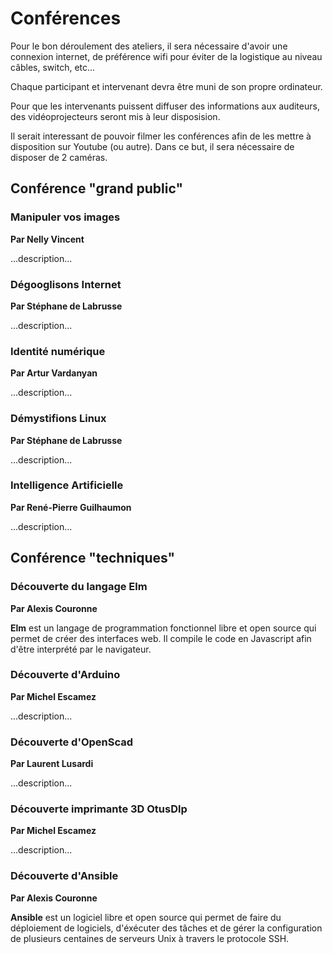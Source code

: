 # Conférences

Pour le bon déroulement des ateliers, il sera nécessaire d'avoir une connexion internet, de préférence wifi pour éviter de la logistique au niveau câbles, switch, etc...

Chaque participant et intervenant devra être muni de son propre ordinateur.

Pour que les intervenants puissent diffuser des informations aux auditeurs, des vidéoprojecteurs seront mis à leur disposision.

Il serait interessant de pouvoir filmer les conférences afin de les mettre à disposition sur Youtube (ou autre). Dans ce but, il sera nécessaire de disposer de 2 caméras.


## Conférence "grand public"

### Manipuler vos images

**Par Nelly Vincent**

...description...


### Dégooglisons Internet

**Par Stéphane de Labrusse**

...description...


### Identité numérique

**Par Artur Vardanyan**

...description...


### Démystifions Linux

**Par Stéphane de Labrusse**

...description...


### Intelligence Artificielle

**Par René-Pierre Guilhaumon**

...description...


## Conférence "techniques"

### Découverte du langage Elm

**Par Alexis Couronne**

**Elm** est un langage de programmation fonctionnel libre et  open source qui permet de créer des interfaces web.
Il compile le code en Javascript afin d'être interprété par le navigateur.


### Découverte d'Arduino

**Par Michel Escamez**

...description...


### Découverte d'OpenScad

**Par Laurent Lusardi**

...description...


### Découverte imprimante 3D OtusDlp

**Par Michel Escamez**

...description...


### Découverte d'Ansible

**Par Alexis Couronne**

**Ansible** est un logiciel libre et open source qui permet de faire du déploiement de logiciels,
d'éxécuter des tâches et de gérer la configuration de plusieurs centaines de serveurs Unix à travers le protocole SSH.
